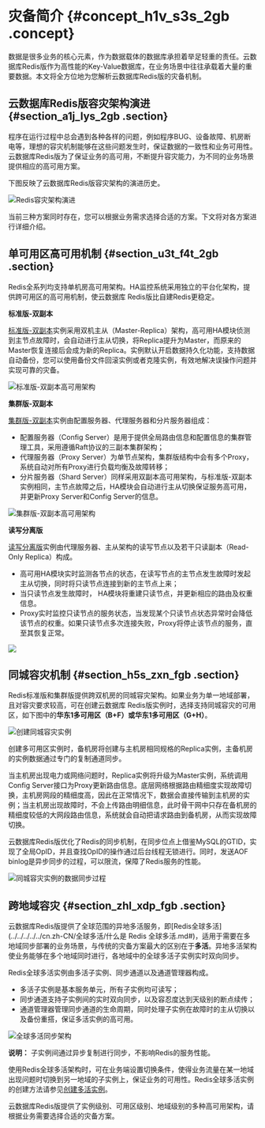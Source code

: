 # 灾备简介 {#concept_h1v_s3s_2gb .concept}

数据是很多业务的核心元素，作为数据载体的数据库承担着举足轻重的责任。云数据库Redis版作为高性能的Key-Value数据库，在业务场景中往往承载着大量的重要数据。本文将全方位地为您解析云数据库Redis版的灾备机制。

## 云数据库Redis版容灾架构演进 {#section_a1j_lys_2gb .section}

程序在运行过程中总会遇到各种各样的问题，例如程序BUG、设备故障、机房断电等，理想的容灾机制能够在这些问题发生时，保证数据的一致性和业务可用性。云数据库Redis版为了保证业务的高可用，不断提升容灾能力，为不同的业务场景提供相应的高可用方案。

下图反映了云数据库Redis版容灾架构的演进历史。

 ![](images/34878_zh-CN.png "Redis容灾架构演进") 

当前三种方案同时存在，您可以根据业务需求选择合适的方案。下文将对各方案进行详细介绍。

## 单可用区高可用机制 {#section_u3t_f4t_2gb .section}

Redis全系列均支持单机房高可用架构。HA监控系统采用独立的平台化架构，提供跨可用区的高可用机制，使云数据库 Redis版比自建Redis更稳定。

**标准版-双副本**

[标准版-双副本](cn.zh-CN/产品简介/产品系列/Redis标准版-双副本.md#)实例采用双机主从（Master-Replica）架构，高可用HA模块侦测到主节点故障时，会自动进行主从切换，将Replica提升为Master，而原来的Master恢复连接后会成为新的Replica。实例默认开启数据持久化功能，支持数据自动备份，您可以使用备份文件回滚实例或者克隆实例，有效地解决误操作问题并实现可靠的灾备。

![](images/34891_zh-CN.png "标准版-双副本高可用架构")

**集群版-双副本**

[集群版-双副本](cn.zh-CN/产品简介/产品系列/Redis集群版-双副本.md#)实例由配置服务器、代理服务器和分片服务器组成：

-   配置服务器（Config Server）是用于提供全局路由信息和配置信息的集群管理工具，采用遵循Raft协议的三副本集群架构；
-   代理服务器（Proxy Server）为单节点架构，集群版结构中会有多个Proxy，系统自动对所有Proxy进行负载均衡及故障转移；
-   分片服务器（Shard Server）同样采用双副本高可用架构，与标准版-双副本实例相同，主节点故障之后，HA模块会自动进行主从切换保证服务高可用，并更新Proxy Server和Config Server的信息。

![](images/34890_zh-CN.png "集群版-双副本高可用架构")

**读写分离版**

[读写分离版](cn.zh-CN/产品简介/产品系列/Redis读写分离实例.md#)实例由代理服务器、主从架构的读写节点以及若干只读副本（Read-Only Replica）构成。

-   高可用HA模块实时监测各节点的状态，在读写节点的主节点发生故障时发起主从切换，同时将只读节点连接到新的主节点上来；
-   当只读节点发生故障时， HA模块将重建只读节点，并更新相应的路由及权重信息。
-   Proxy实时监控只读节点的服务状态，当发现某个只读节点状态异常时会降低该节点的权重。如果只读节点多次连接失败，Proxy将停止该节点的服务，直至其恢复正常。

 

![](http://static-aliyun-doc.oss-cn-hangzhou.aliyuncs.com/assets/img/81454/154693466134897_zh-CN.png)

## 同城容灾机制 {#section_h5s_zxn_fgb .section}

Redis标准版和集群版提供跨双机房的同城容灾架构。如果业务为单一地域部署，且对容灾要求较高，可在创建云数据库 Redis版实例时，选择支持同城容灾的可用区，如下图中的**华东1多可用区（B+F）**或**华东1多可用区（G+H）**。

![](images/35009_zh-CN.png "创建同城容灾实例")

创建多可用区实例时，备机房将创建与主机房相同规格的Replica实例，主备机房的实例数据通过专门的复制通道同步。

当主机房出现电力或网络问题时，Replica实例将升级为Master实例，系统调用Config Server接口为Proxy更新路由信息。底层网络根据路由精细度实现故障切换，主机房网段的精细度高，因此在正常情况下，数据会直接传输到主机房的实例；当主机房出现故障时，不会上传路由明细信息，此时骨干网中只存在备机房的精细度较低的大网段路由信息，系统就会自动把请求路由到备机房，从而实现故障切换。

云数据库Redis版优化了Redis的同步机制，在同步位点上借鉴MySQL的GTID，实现了全局OpID，并且查找OpID的操作通过后台线程无锁进行。同时，发送AOF binlog是异步同步的过程，可以限流，保障了Redis服务的性能。

![](images/35019_zh-CN.png "同城容灾实例的数据同步过程")

## 跨地域容灾 {#section_zhl_xdp_fgb .section}

云数据库Redis版提供了全球范围的异地多活服务，即[Redis全球多活](../../../../../cn.zh-CN/全球多活/什么是 Redis 全球多活.md#)，适用于需要在多地域同步部署的业务场景，与传统的灾备方案最大的区别在于**多活**。异地多活架构使业务能够在多个地域同时进行，各地域中的全球多活子实例实时双向同步。

Redis全球多活实例由多活子实例、同步通道以及通道管理器构成。

-   多活子实例是基本服务单元，所有子实例均可读写；
-   同步通道支持子实例间的实时双向同步，以及容忍度达到天级别的断点续传；
-   通道管理器管理同步通道的生命周期，同时处理子实例在故障时的主从切换以及备份重搭，保证多活实例的高可用。

![](images/35024_zh-CN.png "全球多活同步架构")

**说明：** 子实例间通过异步复制进行同步，不影响Redis的服务性能。

使用Redis全球多活架构时，可在业务端设置切换条件，使得业务流量在某一地域出现问题时切换到另一地域的子实例上，保证业务的可用性。Redis全球多活实例的创建方法请参见[创建多活实例](../../../../../cn.zh-CN/全球多活/创建多活实例.md#)。

云数据库Redis版提供了实例级别、可用区级别、地域级别的多种高可用架构，请根据业务需要选择合适的灾备方案。

